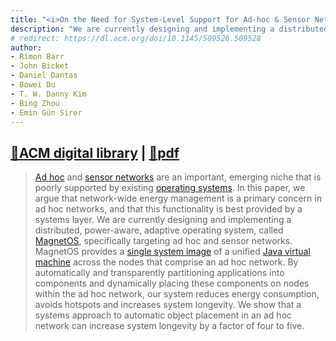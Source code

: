 ```yaml
---
title: "<i>On the Need for System-Level Support for Ad-hoc & Sensor Networks</i> published at ACM Operating Systems Review"
description: "We are currently designing and implementing a distributed, power-aware, adaptive operating system, called MagnetOS, specifically targeting ad hoc and sensor networks. MagnetOS provides a single system image of a unified Java virtual machine across the nodes that comprise an ad hoc network."
# redirect: https://dl.acm.org/doi/10.1145/509526.509528
author: 
- Rimon Barr
- John Bicket
- Daniel Dantas
- Bowei Du
- T. W. Danny Kim
- Bing Zhou
- Emin Gün Sirer
---
```


## [🔗ACM digital library](https://dl.acm.org/doi/10.1145/509526.509528) | [📄pdf](https://www.cs.cornell.edu/people/egs/magnetos/papers/magnetos-osr.pdf)

> [Ad hoc](https://en.wikipedia.org/wiki/Wireless_ad_hoc_network) and [sensor networks](https://en.wikipedia.org/wiki/Wireless_sensor_network) are an important, emerging niche that is poorly supported by existing [operating systems](https://en.wikipedia.org/wiki/Operating_system). In this paper, we argue that network-wide energy management is a primary concern in ad hoc networks, and that this functionality is best provided by a systems layer. We are currently designing and implementing a distributed, power-aware, adaptive operating system, called [MagnetOS](https://www.cs.cornell.edu/people/egs/magnetos/), specifically targeting ad hoc and sensor networks. MagnetOS provides a [single system image](https://en.wikipedia.org/wiki/Single_system_image) of a unified [Java virtual machine](https://en.wikipedia.org/wiki/Java_virtual_machine) across the nodes that comprise an ad hoc network. By automatically and transparently partitioning applications into components and dynamically placing these components on nodes within the ad hoc network, our system reduces energy consumption, avoids hotspots and increases system longevity. We show that a systems approach to automatic object placement in an ad hoc network can increase system longevity by a factor of four to five.


